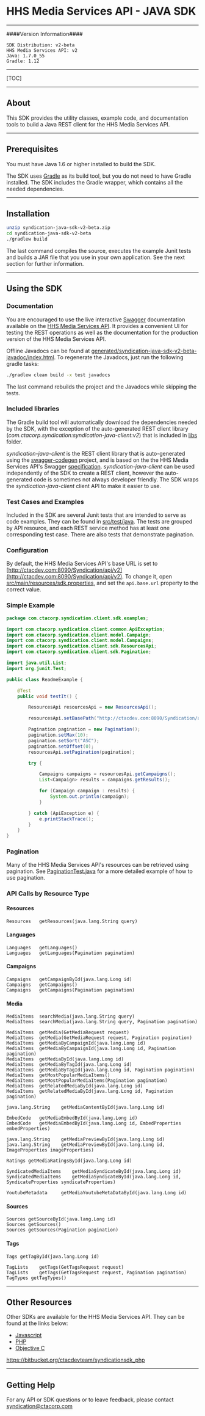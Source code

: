 # HHS Media Services API - JAVA SDK

---
####Version Information####

```
SDK Distribution: v2-beta
HHS Media Services API: v2
Java: 1.7.0_55
Gradle: 1.12
```
---

[TOC]

---
## About

This SDK provides the utility classes, example code, and documentation tools to build a Java REST client for the HHS Media Services API.

---
## Prerequisites

You must have Java 1.6 or higher installed to build the SDK.

The SDK uses [Gradle](http://www.gradle.org) as its build tool, but you do not need to have Gradle installed. The SDK includes the Gradle wrapper, which contains all the needed dependencies.

---
## Installation

```sh
unzip syndication-java-sdk-v2-beta.zip
cd syndication-java-sdk-v2-beta
./gradlew build
```

The last command compiles the source, executes the example Junit tests and builds a JAR file that you use in your own application. See the next section for further information.

---
## Using the SDK

### Documentation

You are encouraged to use the live interactive [Swagger](https://helloreverb.com/developers/swagger) documentation available on the [HHS Media Services API](http://ctacdev.com:8090/Syndication). It provides a convenient UI for testing the REST operations as well as the documentation for the production version of the HHS Media Services API.

Offline Javadocs can be found at [generated/syndication-java-sdk-v2-beta-javadoc/index.html](generated/syndication-java-sdk-v2-beta-javadoc/index.html). To regenerate the Javadocs, just run the following gradle tasks:

```sh
./gradlew clean build -x test javadocs
```

The last command rebuilds the project and the Javadocs while skipping the tests.

### Included libraries

The Gradle build tool will automatically download the dependencies needed by the SDK, with the exception of the auto-generated REST client library (*com.ctacorp.syndication:syndication-java-client:v2*) that is included in [libs](libs) folder.

*syndication-java-client* is the REST client library that is auto-generated using the [swagger-codegen](https://github.com/wordnik/swagger-codegen) project, and is based on the the HHS Media Services API's Swagger [specification](http://ctacdev.com:8090/Syndication/swagger/api). *syndication-java-client* can be used independently of the SDK to create a REST client, however the auto-generated code is sometimes not always developer friendly. The SDK wraps the *syndication-java-client* client API to make it easier to use.

### Test Cases and Examples

Included in the SDK are several Junit tests that are intended to serve as code examples. They can be found in [src/test/java](src/test/java). The tests are grouped by API resource, and each REST service method has at least one corresponding test case. There are also tests that demonstrate pagination.

### Configuration

By default, the HHS Media Services API's base URL is set to [http://ctacdev.com:8090/Syndication/api/v2](http://ctacdev.com:8090/Syndication/api/v2). To change it, open [src/main/resources/sdk.properties](src/main/resources/sdk.properties), and set the `api.base.url` property to the correct value.

### Simple Example

```java
package com.ctacorp.syndication.client.sdk.examples;

import com.ctacorp.syndication.client.common.ApiException;
import com.ctacorp.syndication.client.model.Campaign;
import com.ctacorp.syndication.client.model.Campaigns;
import com.ctacorp.syndication.client.sdk.ResourcesApi;
import com.ctacorp.syndication.client.sdk.Pagination;

import java.util.List;
import org.junit.Test;

public class ReadmeExample {

    @Test
    public void testIt() {

        ResourcesApi resourcesApi = new ResourcesApi();

        resourcesApi.setBasePath("http://ctacdev.com:8090/Syndication/api/v2");

        Pagination pagination = new Pagination();
        pagination.setMax(10);
        pagination.setSort("ASC");
        pagination.setOffset(0);
        resourcesApi.setPagination(pagination);

        try {

            Campaigns campaigns = resourcesApi.getCampaigns();
            List<Campaign> results = campaigns.getResults();

            for (Campaign campaign : results) {
                System.out.println(campaign);
            }

        } catch (ApiException e) {
            e.printStackTrace();
        }
    }
}
```

### Pagination

Many of the HHS Media Services API's resources can be retrieved using pagination. See [PaginationTest.java](src/test/java/com/ctacorp/syndication/client/sdk/examples/PaginationTest.java) for a more detailed example of how to use pagination.

### API Calls by Resource Type

#### Resources

```
Resources	getResources(java.lang.String query)
```

#### Languages

```
Languages	getLanguages()
Languages	getLanguages(Pagination pagination)
```

#### Campaigns

```
Campaigns	getCampaignById(java.lang.Long id)
Campaigns	getCampaigns()
Campaigns	getCampaigns(Pagination pagination)
```

#### Media

```
MediaItems	searchMedia(java.lang.String query)
MediaItems	searchMedia(java.lang.String query, Pagination pagination)
```

```
MediaItems	getMedia(GetMediaRequest request)
MediaItems	getMedia(GetMediaRequest request, Pagination pagination)
MediaItems	getMediaByCampaignId(java.lang.Long id)
MediaItems	getMediaByCampaignId(java.lang.Long id, Pagination pagination)
MediaItems	getMediaById(java.lang.Long id)
MediaItems	getMediaByTagId(java.lang.Long id)
MediaItems	getMediaByTagId(java.lang.Long id, Pagination pagination)
MediaItems	getMostPopularMediaItems()
MediaItems	getMostPopularMediaItems(Pagination pagination)
MediaItems	getRelatedMediaById(java.lang.Long id)
MediaItems	getRelatedMediaById(java.lang.Long id, Pagination pagination)
```

```
java.lang.String	getMediaContentById(java.lang.Long id)
```

```
EmbedCode	getMediaEmbedById(java.lang.Long id)
EmbedCode	getMediaEmbedById(java.lang.Long id, EmbedProperties embedProperties)
```

```
java.lang.String	getMediaPreviewById(java.lang.Long id)
java.lang.String	getMediaPreviewById(java.lang.Long id, ImageProperties imageProperties)
```

```
Ratings	getMediaRatingsById(java.lang.Long id)
```

```
SyndicatedMediaItems	getMediaSyndicateById(java.lang.Long id)
SyndicatedMediaItems	getMediaSyndicateById(java.lang.Long id, SyndicateProperties syndicateProperties)
```

```
YoutubeMetadata		getMediaYoutubeMetaDataById(java.lang.Long id)
```

#### Sources

```
Sources	getSourceById(java.lang.Long id)
Sources	getSources()
Sources	getSources(Pagination pagination)
```

#### Tags

```
Tags getTagById(java.lang.Long id)
```

```
TagLists	getTags(GetTagsRequest request)
TagLists	getTags(GetTagsRequest request, Pagination pagination)
TagTypes getTagTypes()
```

---
## Other Resources

Other SDKs are available for the HHS Media Services API. They can be found at the links below:

* [Javascript](https://bitbucket.org/ctacdevteam/syndicationsdk_js)
* [PHP](https://bitbucket.org/ctacdevteam/syndicationsdk_php)
* [Objective C](https://bitbucket.org/ctacdevteam/syndicationsdk_objectivec)

https://bitbucket.org/ctacdevteam/syndicationsdk_php

---
## Getting Help

For any API or SDK questions or to leave feedback, please contact [syndication@ctacorp.com](mailto:syndication@ctacorp.com)
